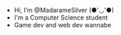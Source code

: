 - Hi, I’m @MadarameSilver (●'◡'●)
- I'm a Computer Science student
- Game dev and web dev wannabe

<!---
MadarameSilver/MadarameSilver is a ✨ special ✨ repository because its `README.md` (this file) appears on your GitHub profile.
You can click the Preview link to take a look at your changes.
--->
